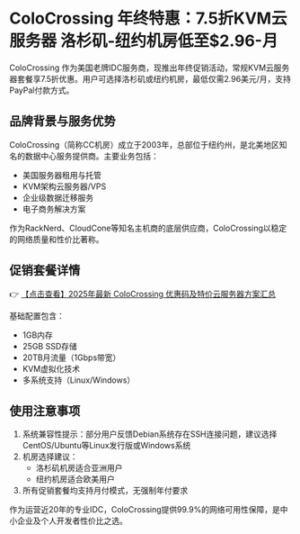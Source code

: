 # ColoCrossing 年终特惠：7.5折KVM云服务器 洛杉矶-纽约机房低至$2.96-月

ColoCrossing 作为美国老牌IDC服务商，现推出年终促销活动，常规KVM云服务器套餐享7.5折优惠。用户可选择洛杉矶或纽约机房，最低仅需2.96美元/月，支持PayPal付款方式。

## 品牌背景与服务优势

ColoCrossing（简称CC机房）成立于2003年，总部位于纽约州，是北美地区知名的数据中心服务提供商。主要业务包括：

- 美国服务器租用与托管
- KVM架构云服务器/VPS
- 企业级数据迁移服务
- 电子商务解决方案

作为RackNerd、CloudCone等知名主机商的底层供应商，ColoCrossing以稳定的网络质量和性价比著称。

## 促销套餐详情

👉 [【点击查看】2025年最新 ColoCrossing 优惠码及特价云服务器方案汇总](https://bit.ly/ColoCrossing)

基础配置包含：
- 1GB内存
- 25GB SSD存储
- 20TB月流量（1Gbps带宽）
- KVM虚拟化技术
- 多系统支持（Linux/Windows）

## 使用注意事项

1. 系统兼容性提示：部分用户反馈Debian系统存在SSH连接问题，建议选择CentOS/Ubuntu等Linux发行版或Windows系统
2. 机房选择建议：
   - 洛杉矶机房适合亚洲用户
   - 纽约机房适合欧美用户
3. 所有促销套餐均支持月付模式，无强制年付要求

作为运营近20年的专业IDC，ColoCrossing提供99.9%的网络可用性保障，是中小企业及个人开发者性价比之选。